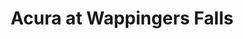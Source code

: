 ---
title: "Acura at Wappingers Falls"
url: /wappingers-falls/acura-at-wappingers-falls/
shop: car
---